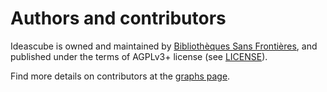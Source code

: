 # Authors and contributors

Ideascube is owned and maintained by
[Bibliothèques Sans Frontières](http://www.bibliosansfrontieres.org/), and
published under the terms of AGPLv3+ license (see
[LICENSE](https://framagit.org/ideascube/ideascube/blob/master/LICENSE)).

Find more details on contributors at the
[graphs page](https://framagit.org/ideascube/ideascube/graphs/master).
